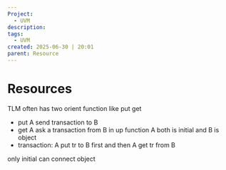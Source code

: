 ```yaml
---
Project:
  - UVM
description:
tags:
  - UVM
created: 2025-06-30 | 20:01
parent: Resource
---
```

# Resources
TLM often has two orient function like put get
- put A send transaction to B
- get A ask a transaction from B 
in up function A both is initial and B is object
- transaction: A put tr to B first and then A get tr from B

only initial can connect object